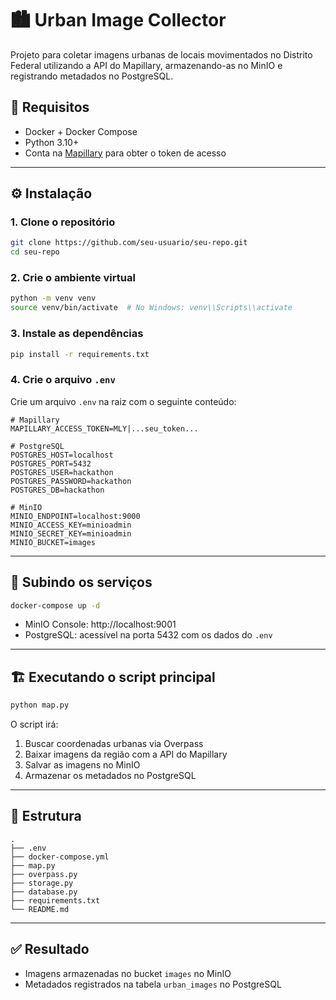 # 🏙️ Urban Image Collector

Projeto para coletar imagens urbanas de locais movimentados no Distrito Federal utilizando a API do Mapillary, armazenando-as no MinIO e registrando metadados no PostgreSQL.

## 🚀 Requisitos

- Docker + Docker Compose  
- Python 3.10+  
- Conta na [Mapillary](https://www.mapillary.com/) para obter o token de acesso

---

## ⚙️ Instalação

### 1. Clone o repositório

```bash
git clone https://github.com/seu-usuario/seu-repo.git
cd seu-repo
```

### 2. Crie o ambiente virtual

```bash
python -m venv venv
source venv/bin/activate  # No Windows: venv\\Scripts\\activate
```

### 3. Instale as dependências

```bash
pip install -r requirements.txt
```

### 4. Crie o arquivo `.env`

Crie um arquivo `.env` na raiz com o seguinte conteúdo:

```
# Mapillary
MAPILLARY_ACCESS_TOKEN=MLY|...seu_token...

# PostgreSQL
POSTGRES_HOST=localhost
POSTGRES_PORT=5432
POSTGRES_USER=hackathon
POSTGRES_PASSWORD=hackathon
POSTGRES_DB=hackathon

# MinIO
MINIO_ENDPOINT=localhost:9000
MINIO_ACCESS_KEY=minioadmin
MINIO_SECRET_KEY=minioadmin
MINIO_BUCKET=images
```

---

## 🐳 Subindo os serviços

```bash
docker-compose up -d
```

- MinIO Console: http://localhost:9001  
- PostgreSQL: acessível na porta 5432 com os dados do `.env`

---

## 🏗️ Executando o script principal

```bash
python map.py
```

O script irá:

1. Buscar coordenadas urbanas via Overpass  
2. Baixar imagens da região com a API do Mapillary  
3. Salvar as imagens no MinIO  
4. Armazenar os metadados no PostgreSQL

---

## 📁 Estrutura

```
.
├── .env
├── docker-compose.yml
├── map.py
├── overpass.py
├── storage.py
├── database.py
├── requirements.txt
└── README.md
```

---

## ✅ Resultado

- Imagens armazenadas no bucket `images` no MinIO  
- Metadados registrados na tabela `urban_images` no PostgreSQL
